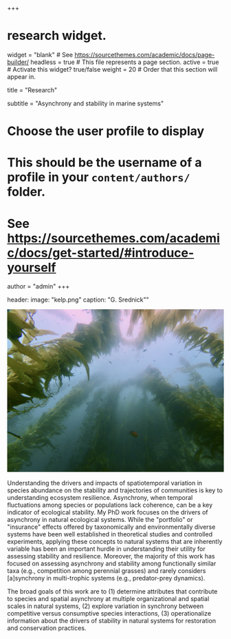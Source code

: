 +++
# research widget.

widget = "blank"  # See https://sourcethemes.com/academic/docs/page-builder/
headless = true  # This file represents a page section.
active = true  # Activate this widget? true/false
weight = 20  # Order that this section will appear in.

title = "Research"

subtitle = "Asynchrony and stability in marine systems"



# Choose the user profile to display
# This should be the username of a profile in your `content/authors/` folder.
# See https://sourcethemes.com/academic/docs/get-started/#introduce-yourself
author = "admin"
+++

header:
  image: "kelp.png"
  caption: "G. Srednick""
  
![kelp](/static/img/headers/kelp.png)

Understanding the drivers and impacts of spatiotemporal variation in species abundance on the stability and trajectories of communities is key to understanding ecosystem resilience. Asynchrony, when temporal fluctuations among species or populations lack coherence, can be a key indicator of ecological stability. My PhD work focuses on the drivers of asynchrony in natural ecological systems. While the "portfolio" or "insurance" effects offered by taxonomically and environmentally diverse systems have been well established in theoretical studies and controlled experiments, applying these concepts to natural systems that are inherently variable has been an important hurdle in understanding their utility for assessing stability and resilience. Moreover, the majority of this work has focused on assessing asynchrony and stability among functionally similar taxa (e.g., competition among perennial grasses) and rarely considers [a]synchrony in multi-trophic systems (e.g., predator-prey dynamics).

The broad goals of this work are to (1) determine attributes that contribute to species and spatial asynchrony at multiple organizational and spatial scales in natural systems, (2) explore variation in synchrony between competitive versus consumptive species interactions, (3) operationalize information about the drivers of stability in natural systems for restoration and conservation practices.
